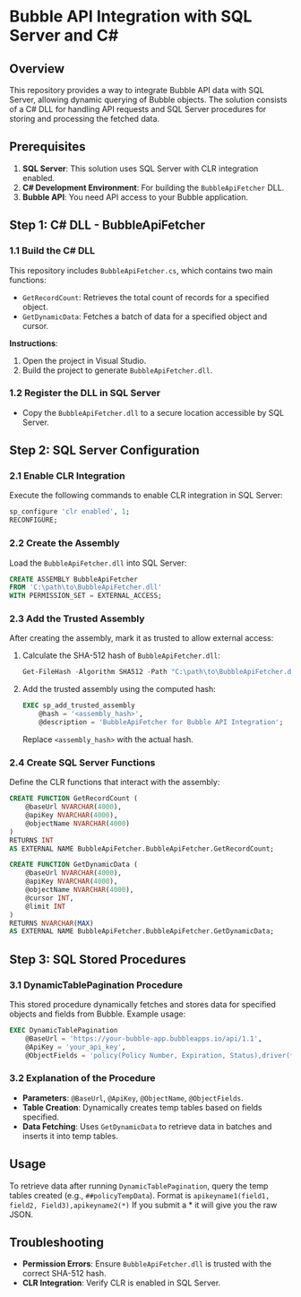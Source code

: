 
# Bubble API Integration with SQL Server and C#

## Overview

This repository provides a way to integrate Bubble API data with SQL Server, allowing dynamic querying of Bubble objects. The solution consists of a C# DLL for handling API requests and SQL Server procedures for storing and processing the fetched data.

## Prerequisites

1. **SQL Server**: This solution uses SQL Server with CLR integration enabled.
2. **C# Development Environment**: For building the `BubbleApiFetcher` DLL.
3. **Bubble API**: You need API access to your Bubble application.

## Step 1: C# DLL - BubbleApiFetcher

### 1.1 Build the C# DLL

This repository includes `BubbleApiFetcher.cs`, which contains two main functions:
- `GetRecordCount`: Retrieves the total count of records for a specified object.
- `GetDynamicData`: Fetches a batch of data for a specified object and cursor.

**Instructions**:
1. Open the project in Visual Studio.
2. Build the project to generate `BubbleApiFetcher.dll`.

### 1.2 Register the DLL in SQL Server

- Copy the `BubbleApiFetcher.dll` to a secure location accessible by SQL Server.

## Step 2: SQL Server Configuration

### 2.1 Enable CLR Integration

Execute the following commands to enable CLR integration in SQL Server:

```sql
sp_configure 'clr enabled', 1;
RECONFIGURE;
```

### 2.2 Create the Assembly

Load the `BubbleApiFetcher.dll` into SQL Server:

```sql
CREATE ASSEMBLY BubbleApiFetcher
FROM 'C:\path\to\BubbleApiFetcher.dll'
WITH PERMISSION_SET = EXTERNAL_ACCESS;
```

### 2.3 Add the Trusted Assembly

After creating the assembly, mark it as trusted to allow external access:

1. Calculate the SHA-512 hash of `BubbleApiFetcher.dll`:

    ```powershell
    Get-FileHash -Algorithm SHA512 -Path "C:\path\to\BubbleApiFetcher.dll"
    ```

2. Add the trusted assembly using the computed hash:

    ```sql
    EXEC sp_add_trusted_assembly 
        @hash = '<assembly_hash>', 
        @description = 'BubbleApiFetcher for Bubble API Integration';
    ```

   Replace `<assembly_hash>` with the actual hash.

### 2.4 Create SQL Server Functions

Define the CLR functions that interact with the assembly:

```sql
CREATE FUNCTION GetRecordCount (
    @baseUrl NVARCHAR(4000),
    @apiKey NVARCHAR(4000),
    @objectName NVARCHAR(4000)
)
RETURNS INT
AS EXTERNAL NAME BubbleApiFetcher.BubbleApiFetcher.GetRecordCount;

CREATE FUNCTION GetDynamicData (
    @baseUrl NVARCHAR(4000),
    @apiKey NVARCHAR(4000),
    @objectName NVARCHAR(4000),
    @cursor INT,
    @limit INT
)
RETURNS NVARCHAR(MAX)
AS EXTERNAL NAME BubbleApiFetcher.BubbleApiFetcher.GetDynamicData;
```

## Step 3: SQL Stored Procedures

### 3.1 DynamicTablePagination Procedure

This stored procedure dynamically fetches and stores data for specified objects and fields from Bubble. Example usage:

```sql
EXEC DynamicTablePagination
    @BaseUrl = 'https://your-bubble-app.bubbleapps.io/api/1.1',
    @ApiKey = 'your_api_key',
    @ObjectFields = 'policy(Policy Number, Expiration, Status),driver(*)';
```

### 3.2 Explanation of the Procedure

- **Parameters**: `@BaseUrl`, `@ApiKey`, `@ObjectName`, `@ObjectFields`.
- **Table Creation**: Dynamically creates temp tables based on fields specified.
- **Data Fetching**: Uses `GetDynamicData` to retrieve data in batches and inserts it into temp tables.

## Usage

To retrieve data after running `DynamicTablePagination`, query the temp tables created (e.g., `##policyTempData`).
Format is `apikeyname1(field1, field2, Field3),apikeyname2(*)`
    If you submit a * it will give you the raw JSON.

## Troubleshooting

- **Permission Errors**: Ensure `BubbleApiFetcher.dll` is trusted with the correct SHA-512 hash.
- **CLR Integration**: Verify CLR is enabled in SQL Server.
